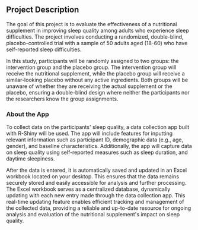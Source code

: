 ## Project Description
The goal of this project is to evaluate the effectiveness of a nutritional supplement in improving sleep quality among adults who experience sleep difficulties. The project involves conducting a randomized, double-blind, placebo-controlled trial with a sample of 50 adults aged (18-60) who have self-reported sleep difficulties.

In this study, participants will be randomly assigned to two groups: the intervention group and the placebo group. The intervention group will receive the nutritional supplement, while the placebo group will receive a similar-looking placebo without any active ingredients. Both groups will be unaware of whether they are receiving the actual supplement or the placebo, ensuring a double-blind design where neither the participants nor the researchers know the group assignments.

### About the App
To collect data on the participants' sleep quality, a data collection app built with R-Shiny will be used. The app will include features for inputting relevant information such as participant ID, demographic data (e.g., age, gender), and baseline characteristics. Additionally, the app will capture data on sleep quality using self-reported measures such as sleep duration, and daytime sleepiness.

After the data is entered, it is automatically saved and updated in an Excel workbook located on your desktop. This ensures that the data remains securely stored and easily accessible for analysis and further processing. The Excel workbook serves as a centralized database, dynamically updating with each new entry made through the data collection app. This real-time updating feature enables efficient tracking and management of the collected data, providing a reliable and up-to-date resource for ongoing analysis and evaluation of the nutritional supplement's impact on sleep quality.
